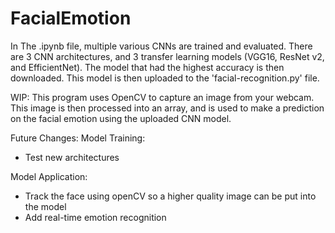 # FacialEmotion

In The .ipynb file, multiple various CNNs are trained and evaluated. There are 3 CNN architectures, and 3 transfer learning models (VGG16, ResNet v2, and EfficientNet). The model that had the highest accuracy is then downloaded. This model is then uploaded to the 'facial-recognition.py' file. 

WIP:
This program uses OpenCV to capture an image from your webcam. This image is then processed into an array, and is used to make a prediction on the facial emotion using the uploaded CNN model.

Future Changes:
  Model Training:
  - Test new architectures
  
  Model Application:
  - Track the face using openCV so a higher quality image can be put into the model
  - Add real-time emotion recognition
